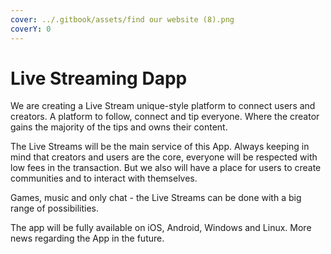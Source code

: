 ```yaml
---
cover: ../.gitbook/assets/find our website (8).png
coverY: 0
---
```


# Live Streaming Dapp

We are creating a Live Stream unique-style platform to connect users and creators. A platform to follow, connect and tip everyone. Where the creator gains the majority of the tips and owns their content.

The Live Streams will be the main service of this App. Always keeping in mind that creators and users are the core, everyone will be respected with low fees in the transaction. But we also will have a place for users to create communities and to interact with themselves.

Games, music and only chat - the Live Streams can be done with a big range of possibilities.

The app will be fully available on iOS, Android, Windows and Linux. More news regarding the App in the future.
